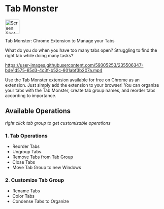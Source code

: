 # Tab Monster
<img width="46" alt="Screen Shot 2023-05-01 at 8 53 44 PM" src="https://user-images.githubusercontent.com/59305253/235506402-e9d6444f-347b-4924-95ce-4f1d0774f8ce.png">


Tab Monster: Chrome Extension to Manage your Tabs

What do you do when you have too many tabs open? 
Struggling to find the right tab while doing many tasks?

https://user-images.githubusercontent.com/59305253/235506347-bde1d575-85d3-4c3f-b52c-801abf3b207a.mp4

Use the Tab Monster extension available for free on Chrome as an extension.
Just simply add the extension to your browser! 
You can organize your tabs with the Tab Monster, create tab group names, and reorder tabs according to importance.

## Available Operations
*right click tab group to get customizable operations*

### 1. Tab Operations
* Reorder Tabs
* Ungroup Tabs
* Remove Tabs from Tab Group
* Close Tabs
* Move Tab Group to new Windows

### 2. Customize Tab Group
* Rename Tabs
* Color Tabs 
* Condense Tabs to Organize 



